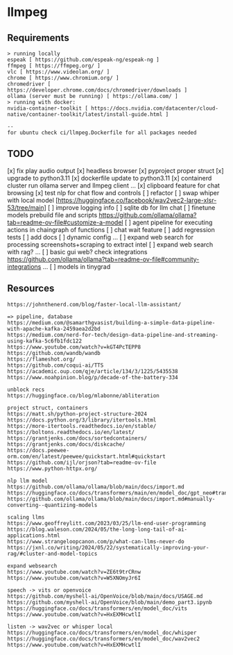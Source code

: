 # llmpeg

## Requirements
````
> running locally
espeak [ https://github.com/espeak-ng/espeak-ng ] 
ffmpeg [ https://ffmpeg.org/ ]
vlc [ https://www.videolan.org/ ]
chrome [ https://www.chromium.org/ ]
chromedriver [ https://developer.chrome.com/docs/chromedriver/downloads ]
ollama (server must be running) [ https://ollama.com/ ]
> running with docker:
nvidia-container-toolkit [ https://docs.nvidia.com/datacenter/cloud-native/container-toolkit/latest/install-guide.html ]

--
for ubuntu check ci/llmpeg.Dockerfile for all packages needed 
````

## TODO
[x] fix play audio output
[x] headless browser
[x] pyproject proper struct
[x] upgrade to python3.11
[x] dockerfile update to python3.11
[x] containerd cluster run ollama server and llmpeg client
...
[x] clipboard feature for chat browsing
[x] test nlp for chat flow and controls
[ ] refactor
[ ] swap whiper with local model [https://huggingface.co/facebook/wav2vec2-large-xlsr-53/tree/main]
[ ] improve logging info 
[ ] sqlite db for llm chat
[ ] finetune models prebuild file and scripts https://github.com/ollama/ollama?tab=readme-ov-file#customize-a-model
[ ] agent pipeline for executing actions in chaingraph of functions
[ ] chat wait feature
[ ] add regression tests
[ ] add docs
[ ] dynamic config 
...
[ ] expand web search for processing screenshots+scraping to extract intel
[ ] expand web search with rag?
...
[ ] basic gui web? check integrations https://github.com/ollama/ollama?tab=readme-ov-file#community-integrations
...
[ ] models in tinygrad
## Resources

````
https://johnthenerd.com/blog/faster-local-llm-assistant/

=> pipeline, database
https://medium.com/@samarthgvasist/building-a-simple-data-pipeline-with-apache-kafka-2459aea2d2bd
https://medium.com/nerd-for-tech/design-data-pipeline-and-streaming-using-kafka-5c6fb1fdc122
https://www.youtube.com/watch?v=kGT4PcTEPP8
https://github.com/wandb/wandb
https://flameshot.org/
https://github.com/coqui-ai/TTS
https://academic.oup.com/qje/article/134/3/1225/5435538
https://www.noahpinion.blog/p/decade-of-the-battery-334

unblock recs
https://huggingface.co/blog/mlabonne/abliteration

```` 

```` 
project struct, containers
https://matt.sh/python-project-structure-2024
https://docs.python.org/3/library/itertools.html
https://more-itertools.readthedocs.io/en/stable/
https://boltons.readthedocs.io/en/latest/
https://grantjenks.com/docs/sortedcontainers/
https://grantjenks.com/docs/diskcache/
https://docs.peewee-orm.com/en/latest/peewee/quickstart.html#quickstart
https://github.com/ijl/orjson?tab=readme-ov-file
https://www.python-httpx.org/
````

````
nlp llm model
https://github.com/ollama/ollama/blob/main/docs/import.md
https://huggingface.co/docs/transformers/main/en/model_doc/gpt_neo#transformers.GPTNeoForCausalLM
https://github.com/ollama/ollama/blob/main/docs/import.md#manually-converting--quantizing-models
````


````
scaling llms
https://www.geoffreylitt.com/2023/03/25/llm-end-user-programming
https://blog.waleson.com/2024/05/the-long-long-tail-of-ai-applications.html
https://www.strangeloopcanon.com/p/what-can-llms-never-do
https://jxnl.co/writing/2024/05/22/systematically-improving-your-rag/#cluster-and-model-topics
````

````
expand websearch
https://www.youtube.com/watch?v=ZE6t9trCRnw
https://www.youtube.com/watch?v=W5XNOmyJr6I
````

````
speech -> vits or openvoice 
https://github.com/myshell-ai/OpenVoice/blob/main/docs/USAGE.md
https://github.com/myshell-ai/OpenVoice/blob/main/demo_part3.ipynb
https://huggingface.co/docs/transformers/en/model_doc/vits
https://www.youtube.com/watch?v=HxEXMHcwtlI
````

````
listen -> wav2vec or whisper local 
https://huggingface.co/docs/transformers/en/model_doc/whisper
https://huggingface.co/docs/transformers/en/model_doc/wav2vec2
https://www.youtube.com/watch?v=HxEXMHcwtlI
````
